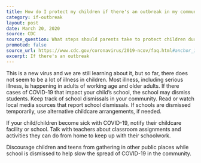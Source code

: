 ```yaml
---
title: How do I protect my children if there's an outbreak in my community?
category: if-outbreak
layout: post
date: March 20, 2020
source: CDC
source_question: What steps should parents take to protect children during a community outbreak?
promoted: false
source_url: https://www.cdc.gov/coronavirus/2019-ncov/faq.html#anchor_1584388857241
excerpt: If there's an outbreak
---
```


This is a new virus and we are still learning about it, but so far, there does not seem to be a lot of illness in children. Most illness, including serious illness, is happening in adults of working age and older adults. If there cases of COVID-19 that impact your child’s school, the school may dismiss students. Keep track of school dismissals in your community. Read or watch local media sources that report school dismissals. If schools are dismissed temporarily, use alternative childcare arrangements, if needed.

If your child/children become sick with COVID-19, notify their childcare facility or school. Talk with teachers about classroom assignments and activities they can do from home to keep up with their schoolwork.

Discourage children and teens from gathering in other public places while school is dismissed to help slow the spread of COVID-19 in the community.